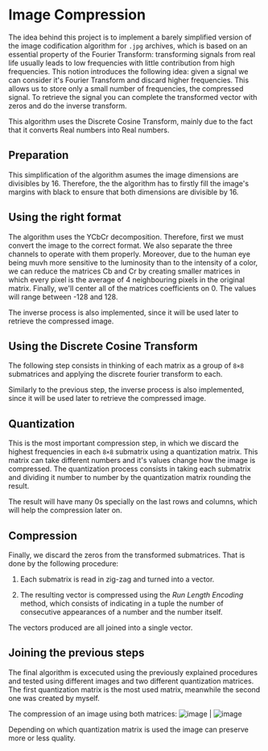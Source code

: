 # Image Compression

The idea behind this project is to implement a barely simplified version of the image codification algorithm for `.jpg` archives, which is based on an essential property of the Fourier Transform: transforming signals from real life usually leads to low frequencies with little contribution from high frequencies. This notion introduces the following idea: given a signal we can consider it's Fourier Transform and discard higher frequencies. This allows us to store only a small number of frequencies, the compressed signal. To retrieve the signal you can complete the transformed vector with zeros and do the inverse transform.

This algorithm uses the Discrete Cosine Transform, mainly due to the fact that it converts Real numbers into Real numbers.

## Preparation

This simplification of the algorithm asumes the image dimensions are divisibles by 16. Therefore, the the algorithm has to firstly fill the image's margins with black to ensure that both dimensions are divisible by 16.

## Using the right format

The algorithm uses the YCbCr decomposition. Therefore, first we must convert the image to the correct format. We also separate the three channels to operate with them properly. Moreover, due to the human eye being muvh more sensitive to the luminosity than to the intensity of a color, we can reduce the matrices Cb and Cr by creating smaller matrices in which every pixel is the average of 4 neighbouring pixels in the original matrix. Finally, we'll center all of the matrices coefficients on 0. The values will range between -128 and 128.

The inverse process is also implemented, since it will be used later to retrieve the compressed image.

## Using the Discrete Cosine Transform

The following step consists in thinking of each matrix as a group of `8×8` submatrices and applying the discrete fourier transform to each.

Similarly to the previous step, the inverse process is also implemented, since it will be used later to retrieve the compressed image.

## Quantization

This is the most important compression step, in which we discard the highest frequencies in each `8×8` submatrix using a quantization matrix. This matrix can take different numbers and it's values change how the image is compressed. The quantization process consists in taking each submatrix and dividing it number to number by the quantization matrix rounding the result.

The result will have many 0s specially on the last rows and columns, which will help the compression later on.

## Compression 

Finally, we discard the zeros from the transformed submatrices. That is done by the following procedure:

1. Each submatrix is read in zig-zag and turned into a vector.

2. The resulting vector is compressed using the _Run Length Encoding_ method, which consists of indicating in a tuple the number of consecutive appearances of a number and the number itself. 

The vectors produced are all joined into a single vector.

## Joining the previous steps

The final algorithm is excecuted using the previously explained procedures and tested using different images and two different quantization matrices. The first quantization matrix is the most used matrix, meanwhile the second one was created by myself. 

The compression of an image using both matrices:
![image](https://user-images.githubusercontent.com/83768210/210096327-83c7dc47-c167-4800-8c96-769a7dcbe8a2.png) | ![image](https://user-images.githubusercontent.com/83768210/210096377-08e04fd7-2a06-4fd6-91af-1910ea467920.png)

Depending on which quantization matrix is used the image can preserve more or less quality.
